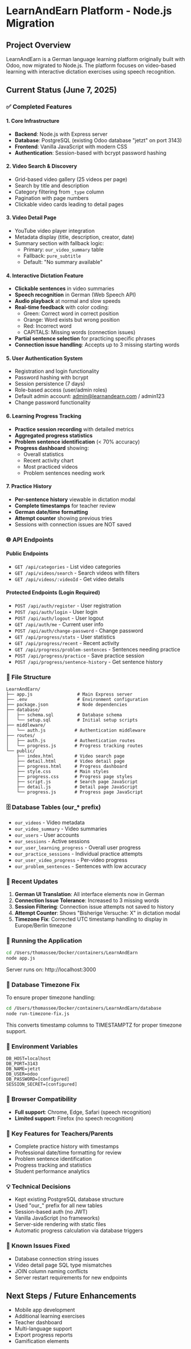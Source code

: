 # LearnAndEarn Platform - Node.js Migration

## Project Overview
LearnAndEarn is a German language learning platform originally built with Odoo, now migrated to Node.js. The platform focuses on video-based learning with interactive dictation exercises using speech recognition.

## Current Status (June 7, 2025)

### ✅ Completed Features

#### 1. Core Infrastructure
- **Backend**: Node.js with Express server
- **Database**: PostgreSQL (existing Odoo database "jetzt" on port 3143)
- **Frontend**: Vanilla JavaScript with modern CSS
- **Authentication**: Session-based with bcrypt password hashing

#### 2. Video Search & Discovery
- Grid-based video gallery (25 videos per page)
- Search by title and description
- Category filtering from `_type` column
- Pagination with page numbers
- Clickable video cards leading to detail pages

#### 3. Video Detail Page
- YouTube video player integration
- Metadata display (title, description, creator, date)
- Summary section with fallback logic:
  - Primary: `our_video_summary` table
  - Fallback: `pure_subtitle` 
  - Default: "No summary available"

#### 4. Interactive Dictation Feature
- **Clickable sentences** in video summaries
- **Speech recognition** in German (Web Speech API)
- **Audio playback** at normal and slow speeds
- **Real-time feedback** with color coding:
  - Green: Correct word in correct position
  - Orange: Word exists but wrong position
  - Red: Incorrect word
  - CAPITALS: Missing words (connection issues)
- **Partial sentence selection** for practicing specific phrases
- **Connection issue handling**: Accepts up to 3 missing starting words

#### 5. User Authentication System
- Registration and login functionality
- Password hashing with bcrypt
- Session persistence (7 days)
- Role-based access (user/admin roles)
- Default admin account: admin@learnandearn.com / admin123
- Change password functionality

#### 6. Learning Progress Tracking
- **Practice session recording** with detailed metrics
- **Aggregated progress statistics**
- **Problem sentence identification** (< 70% accuracy)
- **Progress dashboard** showing:
  - Overall statistics
  - Recent activity chart
  - Most practiced videos
  - Problem sentences needing work

#### 7. Practice History
- **Per-sentence history** viewable in dictation modal
- **Complete timestamps** for teacher review
- **German date/time formatting**
- **Attempt counter** showing previous tries
- Sessions with connection issues are NOT saved

### 🌐 API Endpoints

#### Public Endpoints
- `GET /api/categories` - List video categories
- `GET /api/videos/search` - Search videos with filters
- `GET /api/videos/:videoId` - Get video details

#### Protected Endpoints (Login Required)
- `POST /api/auth/register` - User registration
- `POST /api/auth/login` - User login
- `POST /api/auth/logout` - User logout
- `GET /api/auth/me` - Current user info
- `POST /api/auth/change-password` - Change password
- `GET /api/progress/stats` - User statistics
- `GET /api/progress/recent` - Recent activity
- `GET /api/progress/problem-sentences` - Sentences needing practice
- `POST /api/progress/practice` - Save practice session
- `POST /api/progress/sentence-history` - Get sentence history

### 📁 File Structure
```
LearnAndEarn/
├── app.js                 # Main Express server
├── .env                   # Environment configuration
├── package.json           # Node dependencies
├── database/
│   ├── schema.sql         # Database schema
│   └── setup.sql          # Initial setup scripts
├── middleware/
│   └── auth.js           # Authentication middleware
├── routes/
│   ├── auth.js           # Authentication routes
│   └── progress.js       # Progress tracking routes
└── public/
    ├── index.html        # Video search page
    ├── detail.html       # Video detail page
    ├── progress.html     # Progress dashboard
    ├── style.css         # Main styles
    ├── progress.css      # Progress page styles
    ├── script.js         # Search page JavaScript
    ├── detail.js         # Detail page JavaScript
    └── progress.js       # Progress page JavaScript
```

### 🗄️ Database Tables (our_* prefix)
- `our_videos` - Video metadata
- `our_video_summary` - Video summaries
- `our_users` - User accounts
- `our_sessions` - Active sessions
- `our_user_learning_progress` - Overall user progress
- `our_practice_sessions` - Individual practice attempts
- `our_user_video_progress` - Per-video progress
- `our_problem_sentences` - Sentences with low accuracy

### 🔧 Recent Updates
1. **German UI Translation**: All interface elements now in German
2. **Connection Issue Tolerance**: Increased to 3 missing words
3. **Session Filtering**: Connection issue attempts not saved to history
4. **Attempt Counter**: Shows "Bisherige Versuche: X" in dictation modal
5. **Timezone Fix**: Corrected UTC timestamp handling to display in Europe/Berlin timezone

### 🚀 Running the Application
```bash
cd /Users/thomassee/Docker/containers/LearnAndEarn
node app.js
```
Server runs on: http://localhost:3000

### 🔧 Database Timezone Fix
To ensure proper timezone handling:
```bash
cd /Users/thomassee/Docker/containers/LearnAndEarn/database
node run-timezone-fix.js
```
This converts timestamp columns to TIMESTAMPTZ for proper timezone support.

### 🔐 Environment Variables
```
DB_HOST=localhost
DB_PORT=3143
DB_NAME=jetzt
DB_USER=odoo
DB_PASSWORD=[configured]
SESSION_SECRET=[configured]
```

### 📱 Browser Compatibility
- **Full support**: Chrome, Edge, Safari (speech recognition)
- **Limited support**: Firefox (no speech recognition)

### 🎯 Key Features for Teachers/Parents
- Complete practice history with timestamps
- Professional date/time formatting for review
- Problem sentence identification
- Progress tracking and statistics
- Student performance analytics

### 💡 Technical Decisions
- Kept existing PostgreSQL database structure
- Used "our_" prefix for all new tables
- Session-based auth (no JWT)
- Vanilla JavaScript (no frameworks)
- Server-side rendering with static files
- Automatic progress calculation via database triggers

### 🐛 Known Issues Fixed
- Database connection string issues
- Video detail page SQL type mismatches
- JOIN column naming conflicts
- Server restart requirements for new endpoints

## Next Steps / Future Enhancements
- Mobile app development
- Additional learning exercises
- Teacher dashboard
- Multi-language support
- Export progress reports
- Gamification elements